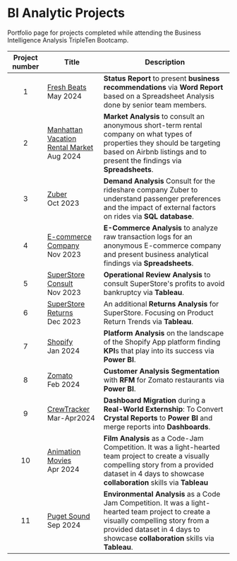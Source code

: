 # BI Analytic Projects
Portfolio page for projects completed while attending the Business Intelligence Analysis TripleTen Bootcamp.

| Project number | Title | Description |
| :-----------: | ----------- |----------- |
| 1 | [Fresh Beats](https://github.com/Tiffany-Bergett/BI_Analytic_Projects/tree/main/Fresh%20Beats)<br>May 2024 | **Status Report** to present **business recommendations** via **Word Report** based on a Spreadsheet Analysis done by senior team members.  |
| 2 | [Manhattan Vacation Rental Market](https://github.com/Tiffany-Bergett/BI_Analytic_Projects/tree/main/Manhattan%20Vacation%20Rental%20Market%20Project)<br>Aug 2024 | **Market Analysis** to consult an anonymous short-term rental company on what types of properties they should be targeting based on Airbnb listings and to present the findings via **Spreadsheets**. |
| 3 | [Zuber](https://github.com/Tiffany-Bergett/BI_Analytic_Projects/tree/main/Zuber)<br>Oct 2023| **Demand Analysis** Consult for the rideshare company Zuber to understand passenger preferences and the impact of external factors on rides via **SQL database**. |
| 4 | [E-commerce Company](https://github.com/Tiffany-Bergett/BI_Analytic_Projects/tree/main/E-commerce%20Company)<br>Nov 2023| **E-Commerce Analysis** to analyze raw transaction logs for an anonymous E-commerce company and present business analytical findings via **Spreadsheets**. |
| 5 | [SuperStore Consult](https://github.com/Tiffany-Bergett/BI_Analytic_Projects/tree/main/SuperStore%20Consult)<br>Nov 2023 | **Operational Review Analysis** to consult SuperStore's profits to avoid bankruptcy via **Tableau**. |
| 6 | [SuperStore Returns](https://github.com/Tiffany-Bergett/BI_Analytic_Projects/tree/main/SuperStore%20Returns)<br>Dec 2023 | An additional **Returns Analysis** for SuperStore. Focusing on Product Return Trends via **Tableau**. |
| 7 | [Shopify](https://github.com/Tiffany-Bergett/BI_Analytic_Projects/tree/main/Shopify)<br>Jan 2024| **Platform Analysis** on the landscape of the Shopify App platform finding **KPI**s that play into its success via **Power BI**. |
| 8 | [Zomato](https://github.com/Tiffany-Bergett/BI_Analytic_Projects/tree/main/Zomato)<br>Feb 2024 | **Customer Analysis Segmentation** with **RFM** for Zomato restaurants via **Power BI**. |
| 9 | [CrewTracker](https://github.com/Tiffany-Bergett/BI_Analytic_Projects/tree/main/CrewTracker)<br>Mar-Apr2024 | **Dashboard Migration** during a **Real-World Externship**: To Convert **Crystal Reports** to **Power BI** and merge reports into **Dashboards**. |
| 10| [Animation Movies](https://github.com/Tiffany-Bergett/BI_Analytic_Projects/tree/main/Animation%20Movies)<br>Apr 2024 | **Film Analysis** as a Code-Jam Competition. It was a light-hearted team project to create a visually compelling story from a provided dataset in 4 days to showcase **collaboration** skills via **Tableau** |
| 11| [Puget Sound](https://github.com/Tiffany-Bergett/BI_Analytic_Projects/tree/main/Puget%20Sound)<br>Sep 2024| **Environmental Analysis** as a Code Jam Competition. It was a light-hearted team project to create a visually compelling story from a provided dataset in 4 days to showcase **collaboration** skills via **Tableau**. |
